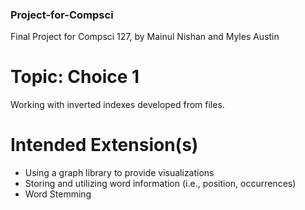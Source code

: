 ### Project-for-Compsci
Final Project for Compsci 127, by Mainul Nishan and Myles Austin

# Topic: Choice 1
Working with inverted indexes developed from files. 

# Intended Extension(s)
 - Using a graph library to provide visualizations
 - Storing and utilizing word information (i.e., position, occurrences)
 - Word Stemming

